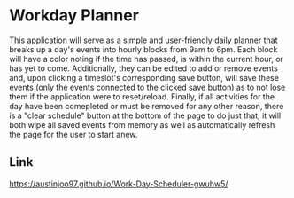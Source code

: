 # Workday Planner

This application will serve as a simple and user-friendly daily planner that breaks up a day's events into hourly blocks from 9am to 6pm. Each block will have a color noting if the time has passed, is within the current hour, or has yet to come. Additionally, they can be edited to add or remove events and, upon clicking a timeslot's corresponding save button, will save these events (only the events connected to the clicked save button) as to not lose them if the application were to reset/reload. Finally, if all activities for the day have been comepleted or must be removed for any other reason, there is a "clear schedule" button at the bottom of the page to do just that; it will both wipe all saved events from memory as well as automatically refresh the page for the user to start anew. 

## Link
https://austinjoo97.github.io/Work-Day-Scheduler-gwuhw5/
